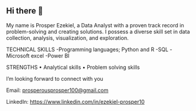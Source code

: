 ## Hi there 👋
My name is Prosper Ezekiel, a Data Analyst with a proven track record in problem-solving and creating solutions. I possess a diverse skill set in data collection, analysis, visualization, and exploration.


TECHNICAL SKILLS
-Programming languages; Python and R
-SQL
-Microsoft excel
-Power BI

STRENGTHS
• Analytical skills
• Problem solving skills

I’m looking forward to connect with you

Email: prosperousprosper100@gmail.com

LinkedIn: https://www.linkedin.com/in/ezekiel-prosper10



